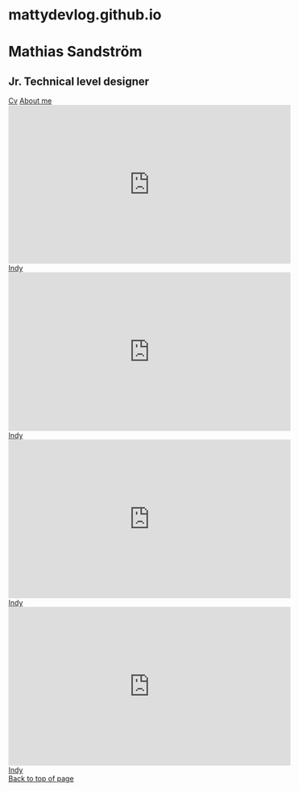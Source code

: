 # mattydevlog.github.io

<!DOCTYPE html>
<html>
<head>

<title>Portfolio - Mathias Sandstroem</title>
</head>
<body>

<h1>Mathias Sandström</h1>
<h2>Jr. Technical level designer</h2>
<a href="https://www.canva.com/design/DAFqrJ_pXwU/ynpEQCp2Y_JUYN26SK7icA/view?utm_content=DAFqrJ_pXwU&utm_campaign=designshare&utm_medium=link&utm_source=editor" target="_Cv">Cv</a>
<a href="HemsidaIndy.html" target="_blank" >About me</a>
<br>
<iframe width="560" height="315" src="https://www.youtube.com/embed/0e17p2IVDUU?si=aTwd0tsnF3KH8F67" title="YouTube video player" frameborder="0" allow="accelerometer; autoplay; clipboard-write; encrypted-media; gyroscope; picture-in-picture; web-share" referrerpolicy="strict-origin-when-cross-origin" allowfullscreen></iframe>
<a href="HemsidaIndy.html" target="_blank" >Indy</a>
<iframe width="560" height="315" src="https://www.youtube.com/embed/toGXyzRT_-I?si=NrB4kjAwzFaQ1boC" title="YouTube video player" frameborder="0" allow="accelerometer; autoplay; clipboard-write; encrypted-media; gyroscope; picture-in-picture; web-share" referrerpolicy="strict-origin-when-cross-origin" allowfullscreen></iframe>
<a href="HemsidaIndy.html" target="_blank" >Indy</a>
<iframe width="560" height="315" src="https://www.youtube.com/embed/ICPk1oE9ois?si=c89w4StAE6PzHdyn" title="YouTube video player" frameborder="0" allow="accelerometer; autoplay; clipboard-write; encrypted-media; gyroscope; picture-in-picture; web-share" referrerpolicy="strict-origin-when-cross-origin" allowfullscreen></iframe>
<a href="HemsidaIndy.html" target="_blank" >Indy</a>
<iframe width="560" height="315" src="https://www.youtube.com/embed/Ifr9tc-BMok?si=mTHSw2MVjjk9IPeH" title="YouTube video player" frameborder="0" allow="accelerometer; autoplay; clipboard-write; encrypted-media; gyroscope; picture-in-picture; web-share" referrerpolicy="strict-origin-when-cross-origin" allowfullscreen></iframe>
<a href="HemsidaIndy.html" target="_blank" >Indy</a>
<br>
<a href="#top">Back to top of page</a>

</body>
</html>
